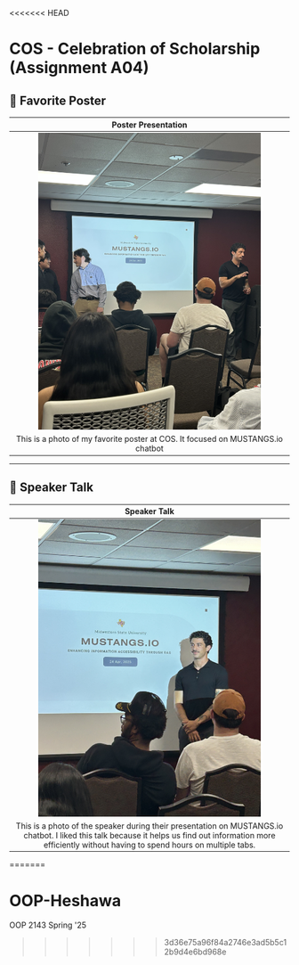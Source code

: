 <<<<<<< HEAD
# COS - Celebration of Scholarship (Assignment A04)

## 📌 Favorite Poster

|                          Poster Presentation                          |
| :-------------------------------------------------------------------: |
| <img src="poster.jpg" width="400">                                    |
| This is a photo of my favorite poster at COS. It focused on MUSTANGS.io chatbot |

---

## 🎤 Speaker Talk

|                             Speaker Talk                              |
| :-------------------------------------------------------------------: |
| <img src="speaker.jpg" width="400">                                   |
| This is a photo of the speaker during their presentation on MUSTANGS.io chatbot. I liked this talk because it helps us find out information more efficiently without having to spend hours on multiple tabs. |
=======
# OOP-Heshawa
OOP 2143 Spring '25
>>>>>>> 3d36e75a96f84a2746e3ad5b5c12b9d4e6bd968e

